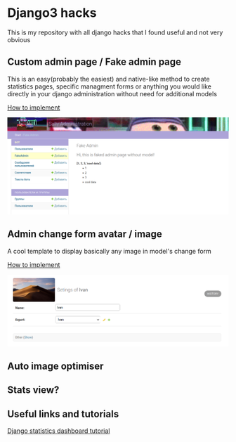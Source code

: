 # Django3 hacks

This is my repository with all django hacks that I found useful and not very obvious

## Custom admin page / Fake admin page

This is an easy(probably the easiest) and native-like method to create statistics pages, specific managment forms or anything you would like directly in your django administration without need for additional models

[How to implement](https://github.com/depozzyx/django-hacks/tree/main/fake_admin)

![Fake admin page demo](./fake_admin/preview.png)

## Admin change form avatar / image

A cool template to display basically any image in model's change form

[How to implement](https://github.com/depozzyx/django-hacks/tree/main/avatar)

![Avatar demo](./avatar/preview.png)

## Auto image optimiser

## Stats view?

## Useful links and tutorials

[Django statistics dashboard tutorial](https://hakibenita.com/how-to-turn-django-admin-into-a-lightweight-dashboard)
